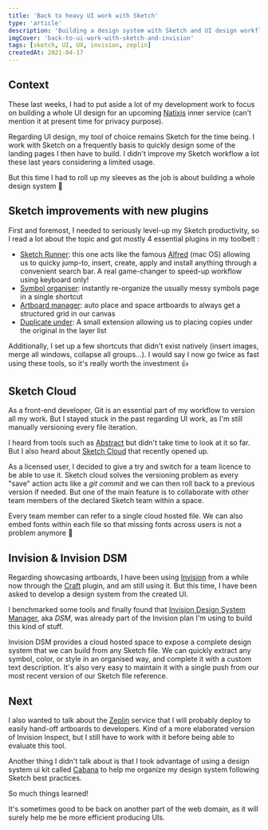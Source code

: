 ```yaml
---
title: 'Back to heavy UI work with Sketch'
type: 'article'
description: 'Building a design system with Sketch and UI design workflow improvement in 2021'
imgCover: 'back-to-ui-work-with-sketch-and-invision'
tags: [sketch, UI, UX, invision, zeplin]
createdAt: 2021-04-17
---
```


## Context

These last weeks, I had to put aside a lot of my development work to focus on building a whole UI design for an upcoming [Natixis](https://www.natixis.com/) inner service (can't mention it at present time for privacy purpose).

Regarding UI design, my tool of choice remains Sketch for the time being. I work with Sketch on a frequently basis to quickly design some of the landing pages I then have to build. I didn't improve my Sketch workflow a lot these last years considering a limited usage. 

But this time I had to roll up my sleeves as the job is about building a whole design system 💪

## Sketch improvements with new plugins

First and foremost, I needed to seriously level-up my Sketch productivity, so I read a lot about the topic and got mostly 4 essential plugins in my toolbelt :

- [Sketch Runner](https://sketchrunner.com/): this one acts like the famous [Alfred](https://www.alfredapp.com/) (mac OS) allowing us to quicky jump-to, insert, create, apply and install anything through a convenient search bar. A real game-changer to speed-up workflow using keyboard only!
- [Symbol organiser](https://github.com/sonburn/symbol-organizer): instantly re-organize the usually messy symbols page in a single shortcut
- [Artboard manager](https://github.com/bomberstudios/artboard-manager): auto place and space artboards to always get a structured grid in our canvas
- [Duplicate under](https://github.com/oodesign/duplicate-under): A small extension allowing us to placing copies under the original in the layer list

Additionally, I set up a few shortcuts that didn't exist natively (insert images, merge all windows, collapse all groups...). I would say I now go twice as fast using these tools, so it's really worth the investment 👍

## Sketch Cloud

As a front-end developer, Git is an essential part of my workflow to version all my work. But I stayed stuck in the past regarding UI work, as I'm still manually versioning every file iteration. 

I heard from tools such as [Abstract](https://www.abstract.com/) but didn't take time to look at it so far. But I also heard about [Sketch Cloud](https://www.sketch.com/docs/sketch-cloud/) that recently opened up. 

As a licensed user, I decided to give a try and switch for a team licence to be able to use it. Sketch cloud solves the versioning problem as every "save" action acts like a *git commit* and we can then roll back to a previous version if needed. But one of the main feature is to collaborate with other team members of the declared Sketch team within a space. 

Every team member can refer to a single cloud hosted file. We can also embed fonts within each file so that missing fonts across users is not a problem anymore 🦚

## Invision & Invision DSM

Regarding showcasing artboards, I have been using [Invision](https://www.invisionapp.com/) from a while now through the [Craft](https://www.invisionapp.com/craft) plugin, and am still using it. But this time, I have been asked to develop a design system from the created UI. 

I benchmarked some tools and finally found that [Invision Design System Manager](https://www.invisionapp.com/design-system-manager), aka *DSM*, was already part of the Invision plan I'm using to build this kind of stuff.

Invision DSM provides a cloud hosted space to expose a complete design system that we can build from any Sketch file. We can quickly extract any symbol, color, or style in an organised way, and complete it with a custom text description. It's also very easy to maintain it with a single push from our most recent version of our Sketch file reference.


## Next

I also wanted to talk about the [Zeplin](https://zeplin.io/) service that I will probably deploy to easily hand-off artboards to developers. Kind of a more elaborated version of Invision Inspect, but I still have to work with it before being able to evaluate this tool.

Another thing I didn't talk about is that I took advantage of using a design system ui kit called [Cabana](https://cabanadesignsystem.com/) to help me organize my design system following Sketch best practices.

So much things learned! 

It's sometimes good to be back on another part of the web domain, as it will surely help me be more efficient producing UIs.
